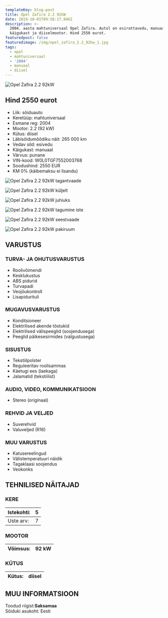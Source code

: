 ```yaml
---
templateKey: blog-post
title: Opel Zafira 2.2 92kW
date: 2019-10-01T09:58:17.846Z
description: >-
  2004. aasta mahtuniversaal Opel Zafira. Autol on esirattavedu, manuaal
  käigukast ja diiselmootor. Hind 2550 eurot.
featuredpost: false
featuredimage: /img/opel_zafira_2.2_92kw_1.jpg
tags:
  - opel
  - mahtuniversaal
  - '2004'
  - manuaal
  - diisel
---
```

![Opel Zafira 2.2 92kW](/img/opel_zafira_2.2_92kw_1.jpg "Opel Zafira 2.2 92kW")

## Hind 2550 eurot

* Liik:	sõiduauto
* Keretüüp:	mahtuniversaal
* Esmane reg:	2004
* Mootor:	2.2 (92 kW)
* Kütus:	diisel
* Läbisõidumõõdiku näit:	265 000 km
* Vedav sild:	esivedu
* Käigukast:	manuaal
* Värvus:	punane
* VIN-kood:	W0L0TGF7552003768
* Soodushind:	2550 EUR
* KM 0% (käibemaksu ei lisandu)

![Opel Zafira 2.2 92kW tagantvaade](/img/opel_zafira_2.2_92kw_2.jpg "Opel Zafira 2.2 92kW tagantvaade")

![Opel Zafira 2.2 92kW küljelt](/img/opel_zafira_2.2_92kw_3.jpg "Opel Zafira 2.2 92kW küljelt")

![Opel Zafira 2.2 92kW juhiuks](/img/opel_zafira_2.2_92kw_4.jpg "Opel Zafira 2.2 92kW juhiuks")

![Opel Zafira 2.2 92kW tagumine iste](/img/opel_zafira_2.2_92kw_5.jpg "Opel Zafira 2.2 92kW tagumine iste")

![Opel Zafira 2.2 92kW seestvaade](/img/opel_zafira_2.2_92kw_6.jpg "Opel Zafira 2.2 92kW seestvaade")

![Opel Zafira 2.2 92kW pakiruum](/img/opel_zafira_2.2_92kw_7.jpg "Opel Zafira 2.2 92kW pakiruum")

<!--StartFragment-->

## VARUSTUS

### TURVA- JA OHUTUSVARUSTUS

* Roolivõimendi
* Kesklukustus
* ABS pidurid
* Turvapadi
* Veojõukontroll
* Lisapidurituli

### MUGAVUSVARUSTUS

* Konditsioneer
* Elektrilised akende tõstukid
* Elektrilised välispeeglid (soojendusega)
* Peeglid päikesesirmides (valgustusega)

### SISUSTUS

* Tekstiilpolster
* Reguleeritav roolisammas
* Käetugi ees (laekaga)
* Jalamatid (tekstiilist)

### AUDIO, VIDEO, KOMMUNIKATSIOON

* Stereo (originaal)

### REHVID JA VELJED

* Suverehvid
* Valuveljed (R16)

### MUU VARUSTUS

* Katusereelingud
* Välistemperatuuri näidik
* Tagaklaasi soojendus
* Veokonks

## TEHNILISED NÄITAJAD

### KERE

| Istekohti: | 5   |
| ---------- | --- |
| Uste arv:  | 7   |

### MOOTOR

| Võimsus: | 92 kW |
| -------- | ----- |

### KÜTUS

| Kütus: | diisel |
| ------ | ------ |

## MUU INFORMATSIOON

Toodud riigist:**Saksamaa**\
Sõiduki asukoht: Eesti

<!--EndFragment-->
